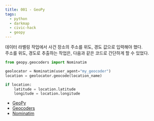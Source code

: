 ```yaml
---
title: 001 - GeoPy
tags:
  - python
  - darkmap
  - civic-hack
  - geopy
---
```


데이터 라벨링 작업에서 사건 장소의 주소를 위도, 경도 값으로 입력해야 했다.  
주소를 위도, 경도로 추출하는 작업은, 다음과 같은 코드로 간단하게 할 수 있었다.  

```python
from geopy.geocoders import Nominatim

geolocator = Nominatim(user_agent="my_geocoder")
location = geolocator.geocode(location_name)

if location:
	latitude = location.latitude
	longitude = location.longitude
```

- [GeoPy](https://geopy.readthedocs.io/en/stable/)
- [Geocoders](https://geopy.readthedocs.io/en/stable/#module-geopy.geocoders)
- [Nominatim](https://geopy.readthedocs.io/en/stable/#nominatim)

